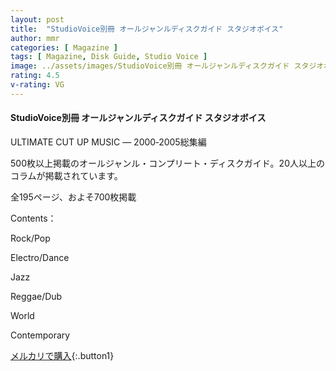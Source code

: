 ```yaml
---
layout: post
title:  "StudioVoice別冊 オールジャンルディスクガイド スタジオボイス"
author: mmr
categories: [ Magazine ]
tags: [ Magazine, Disk Guide, Studio Voice ]
image: ../assets/images/StudioVoice別冊 オールジャンルディスクガイド スタジオボイス.jpg
rating: 4.5
v-rating: VG
---
```


#### StudioVoice別冊 オールジャンルディスクガイド スタジオボイス

ULTIMATE CUT UP MUSIC ― 2000‐2005総集編

500枚以上掲載のオールジャンル・コンプリート・ディスクガイド。20人以上のコラムが掲載されています。

全195ページ、およそ700枚掲載

Contents：


Rock/Pop


Electro/Dance


Jazz


Reggae/Dub


World


Contemporary


[メルカリで購入](https://jp.mercari.com/item/m49392573292){:.button1}
